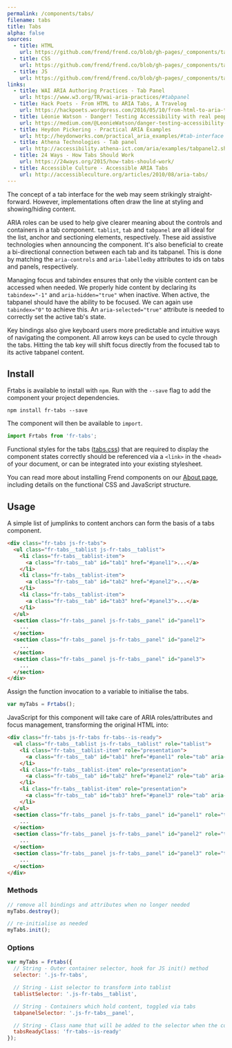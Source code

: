 ```yaml
---
permalink: /components/tabs/
filename: tabs
title: Tabs
alpha: false
sources:
  - title: HTML
    url: https://github.com/frend/frend.co/blob/gh-pages/_components/tabs/tabs.html
  - title: CSS
    url: https://github.com/frend/frend.co/blob/gh-pages/_components/tabs/tabs.css
  - title: JS
    url: https://github.com/frend/frend.co/blob/gh-pages/_components/tabs/tabs.js
links:
  - title: WAI ARIA Authoring Practices - Tab Panel
    url: https://www.w3.org/TR/wai-aria-practices/#tabpanel
  - title: Hack Poets - From HTML to ARIA Tabs, A Travelog
    url: https://hackpoets.wordpress.com/2016/05/10/from-html-to-aria-tabs-a-travelog/
  - title: Léonie Watson - Danger! Testing Accessibility with real people
    url: https://medium.com/@LeonieWatson/danger-testing-accessibility-with-real-people-4515f72db648
  - title: Heydon Pickering - Practical ARIA Examples
    url: http://heydonworks.com/practical_aria_examples/#tab-interface
  - title: Athena Technologies - Tab panel
    url: http://accessibility.athena-ict.com/aria/examples/tabpanel2.shtml
  - title: 24 Ways - How Tabs Should Work
    url: https://24ways.org/2015/how-tabs-should-work/
  - title: Accessible Culture - Accessible ARIA Tabs
    url: http://accessibleculture.org/articles/2010/08/aria-tabs/
---
```


The concept of a tab interface for the web may seem strikingly straight-forward. However, implementations often draw the line at styling and showing/hiding content.

ARIA roles can be used to help give clearer meaning about the controls and containers in a tab component. `tablist`, `tab` and `tabpanel` are all ideal for the list, anchor and sectioning elements, respectively. These aid assistive technologies when announcing the component. It's also beneficial to create a bi-directional connection between each tab and its tabpanel. This is done by matching the `aria-controls` and `aria-labelledby` attributes to ids on tabs and panels, respectively.

Managing focus and tabindex ensures that only the visible content can be accessed when needed. We properly hide content by declaring its `tabindex="-1"` and `aria-hidden="true"` when inactive. When active, the tabpanel should have the ability to be focused. We can again use `tabindex="0"` to achieve this. An `aria-selected="true"` attribute is needed to correctly set the active tab's state.

Key bindings also give keyboard users more predictable and intuitive ways of navigating the component. All arrow keys can be used to cycle through the tabs. Hitting the tab key will shift focus directly from the focused tab to its active tabpanel content.

## Install

Frtabs is available to install with `npm`. Run with the `--save` flag to add the component your project dependencies.

~~~
npm install fr-tabs --save
~~~

The component will then be available to `import`.

~~~ js
import Frtabs from 'fr-tabs';
~~~

Functional styles for the tabs ([tabs.css](https://raw.githubusercontent.com/frend/frend.co/gh-pages/_components/tabs/tabs.css)) that are required to display the component states correctly should be referenced via a `<link>` in the `<head>` of your document, or can be integrated into your existing stylesheet.

You can read more about installing Frend components on our [About page](https://frend.co/about/), including details on the functional CSS and JavaScript structure.

## Usage

A simple list of jumplinks to content anchors can form the basis of a tabs component.

~~~ html
<div class="fr-tabs js-fr-tabs">
  <ul class="fr-tabs__tablist js-fr-tabs__tablist">
    <li class="fr-tabs__tablist-item">
      <a class="fr-tabs__tab" id="tab1" href="#panel1">...</a>
    </li>
    <li class="fr-tabs__tablist-item">
      <a class="fr-tabs__tab" id="tab2" href="#panel2">...</a>
    </li>
    <li class="fr-tabs__tablist-item">
      <a class="fr-tabs__tab" id="tab3" href="#panel3">...</a>
    </li>
  </ul>
  <section class="fr-tabs__panel js-fr-tabs__panel" id="panel1">
    ...
  </section>
  <section class="fr-tabs__panel js-fr-tabs__panel" id="panel2">
    ...
  </section>
  <section class="fr-tabs__panel js-fr-tabs__panel" id="panel3">
    ...
  </section>
</div>
~~~

Assign the function invocation to a variable to initialise the tabs.

~~~ js
var myTabs = Frtabs();
~~~

JavaScript for this component will take care of ARIA roles/attributes and focus management, transforming the original HTML into:

~~~ html
<div class="fr-tabs js-fr-tabs fr-tabs--is-ready">
  <ul class="fr-tabs__tablist js-fr-tabs__tablist" role="tablist">
    <li class="fr-tabs__tablist-item" role="presentation">
      <a class="fr-tabs__tab" id="tab1" href="#panel1" role="tab" aria-controls="panel1" tabindex="0" aria-selected="true">...</a>
    </li>
    <li class="fr-tabs__tablist-item" role="presentation">
      <a class="fr-tabs__tab" id="tab2" href="#panel2" role="tab" aria-controls="panel2" tabindex="-1">...</a>
    </li>
    <li class="fr-tabs__tablist-item" role="presentation">
      <a class="fr-tabs__tab" id="tab3" href="#panel3" role="tab" aria-controls="panel3" tabindex="-1">...</a>
    </li>
  </ul>
  <section class="fr-tabs__panel js-fr-tabs__panel" id="panel1" role="tabpanel" aria-labelledby="tab1" tabindex="0">
    ...
  </section>
  <section class="fr-tabs__panel js-fr-tabs__panel" id="panel2" role="tabpanel" aria-labelledby="tab2" tabindex="0" aria-hidden="true">
    ...
  </section>
  <section class="fr-tabs__panel js-fr-tabs__panel" id="panel3" role="tabpanel" aria-labelledby="tab3" tabindex="0" aria-hidden="true">
    ...
  </section>
</div>
~~~

### Methods

~~~ js
// remove all bindings and attributes when no longer needed
myTabs.destroy();

// re-initialise as needed
myTabs.init();
~~~

### Options

~~~ js
var myTabs = Frtabs({
  // String - Outer container selector, hook for JS init() method
  selector: '.js-fr-tabs',

  // String - List selector to transform into tablist
  tablistSelector: '.js-fr-tabs__tablist',

  // String - Containers which hold content, toggled via tabs
  tabpanelSelector: '.js-fr-tabs__panel',

  // String - Class name that will be added to the selector when the component has been initialised
  tabsReadyClass: 'fr-tabs--is-ready'
});
~~~
